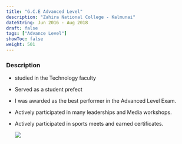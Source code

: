 ```yaml
---
title: "G.C.E Advanced Level"
description: "Zahira National College - Kalmunai"
dateString: Jun 2016 - Aug 2018
draft: false
tags: ["Advance Level"]
showToc: false
weight: 501
---
```


### Description

- studied in the Technology faculty
- Served as a student prefect
- I was awarded as the best performer in the Advanced Level Exam.
- Actively participated in many leaderships and Media workshops.
- Actively participated in sports meets and earned certificates.

  ![](/education/zahiralogo.gif#center)
